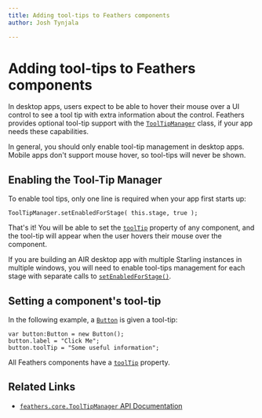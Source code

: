 ```yaml
---
title: Adding tool-tips to Feathers components  
author: Josh Tynjala

---
```

# Adding tool-tips to Feathers components

In desktop apps, users expect to be able to hover their mouse over a UI control to see a tool tip with extra information about the control. Feathers provides optional tool-tip support with the [`ToolTipManager`](../api-reference/feathers/core/ToolTipManager.html) class, if your app needs these capabilities.

<aside class="info">In general, you should only enable tool-tip management in desktop apps. Mobile apps don't support mouse hover, so tool-tips will never be shown.</aside>

## Enabling the Tool-Tip Manager

To enable tool tips, only one line is required when your app first starts up:

``` code
ToolTipManager.setEnabledForStage( this.stage, true );
```

That's it! You will be able to set the [`toolTip`](../api-reference/feathers/core/FeathersControl.html#toolTip) property of any component, and the tool-tip will appear when the user hovers their mouse over the component.

If you are building an AIR desktop app with multiple Starling instances in multiple windows, you will need to enable tool-tips management for each stage with separate calls to [`setEnabledForStage()`](../api-reference/feathers/core/ToolTipManager.html#setEnabledForStage()).

## Setting a component's tool-tip

In the following example, a [`Button`](button.html) is given a tool-tip:

``` code
var button:Button = new Button();
button.label = "Click Me";
button.toolTip = "Some useful information";
```

All Feathers components have a [`toolTip`](../api-reference/feathers/core/FeathersControl.html#toolTip) property.

## Related Links

-   [`feathers.core.ToolTipManager` API Documentation](../api-reference/feathers/core/ToolTipManager.html)